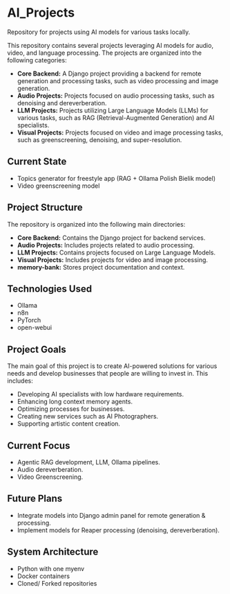 # AI_Projects

Repository for projects using AI models for various tasks locally.

This repository contains several projects leveraging AI models for audio, video, and language processing. The projects are organized into the following categories:

-   **Core Backend:** A Django project providing a backend for remote generation and processing tasks, such as video processing and image generation.
-   **Audio Projects:** Projects focused on audio processing tasks, such as denoising and dereverberation.
-   **LLM Projects:** Projects utilizing Large Language Models (LLMs) for various tasks, such as RAG (Retrieval-Augmented Generation) and AI specialists.
-   **Visual Projects:** Projects focused on video and image processing tasks, such as greenscreening, denoising, and super-resolution.

## Current State

-   Topics generator for freestyle app (RAG + Ollama Polish Bielik model)
-   Video greenscreening model

## Project Structure

The repository is organized into the following main directories:

-   **Core Backend:** Contains the Django project for backend services.
-   **Audio Projects:** Includes projects related to audio processing.
-   **LLM Projects:** Contains projects focused on Large Language Models.
-   **Visual Projects:** Includes projects for video and image processing.
-   **memory-bank:** Stores project documentation and context.

## Technologies Used

-   Ollama
-   n8n
-   PyTorch
-   open-webui

## Project Goals

The main goal of this project is to create AI-powered solutions for various needs and develop businesses that people are willing to invest in. This includes:

-   Developing AI specialists with low hardware requirements.
-   Enhancing long context memory agents.
-   Optimizing processes for businesses.
-   Creating new services such as AI Photographers.
-   Supporting artistic content creation.

## Current Focus

-   Agentic RAG development, LLM, Ollama pipelines.
-   Audio dereverberation.
-   Video Greenscreening.

## Future Plans

-   Integrate models into Django admin panel for remote generation & processing.
-   Implement models for Reaper processing (denoising, dereverberation).

## System Architecture

-   Python with one myenv
-   Docker containers
-   Cloned/ Forked repositories